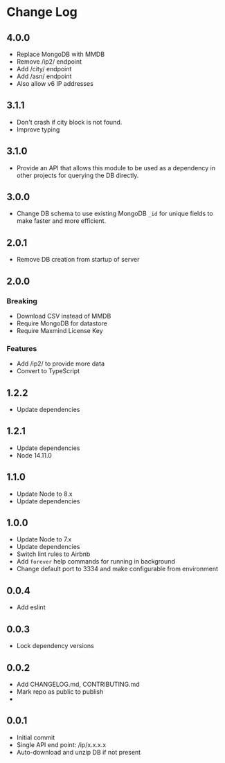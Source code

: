# Change Log

## 4.0.0

* Replace MongoDB with MMDB
* Remove /ip2/ endpoint
* Add /city/ endpoint
* Add /asn/ endpoint
* Also allow v6 IP addresses

## 3.1.1

* Don't crash if city block is not found.
* Improve typing

## 3.1.0

* Provide an API that allows this module to be used as a dependency in other projects for querying the DB directly.

## 3.0.0

* Change DB schema to use existing MongoDB `_id` for unique fields to make faster and more efficient.

## 2.0.1

* Remove DB creation from startup of server

## 2.0.0

### Breaking

* Download CSV instead of MMDB
* Require MongoDB for datastore
* Require Maxmind License Key

### Features

* Add /ip2/ to provide more data
* Convert to TypeScript

## 1.2.2

* Update dependencies

## 1.2.1

* Update dependencies
* Node 14.11.0

## 1.1.0

* Update Node to 8.x
* Update dependencies

## 1.0.0

* Update Node to 7.x
* Update dependencies
* Switch lint rules to Airbnb
* Add `forever` help commands for running in background
* Change default port to 3334 and make configurable from environment

## 0.0.4

* Add eslint

## 0.0.3

* Lock dependency versions

## 0.0.2

* Add CHANGELOG.md, CONTRIBUTING.md
* Mark repo as public to publish
*

## 0.0.1

* Initial commit
* Single API end point: /ip/x.x.x.x
* Auto-download and unzip DB if not present
